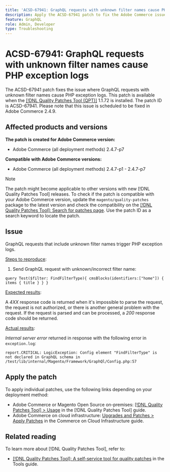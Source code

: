 ```yaml
---
title: 'ACSD-67941: GraphQL requests with unknown filter names cause PHP exception logs'
description: Apply the ACSD-67941 patch to fix the Adobe Commerce issue where GraphQL requests with unknown filter names cause PHP exception logs.
feature: GraphQL
role: Admin, Developer
type: Troubleshooting
---
```


# ACSD-67941: GraphQL requests with unknown filter names cause PHP exception logs

The ACSD-67941 patch fixes the issue where GraphQL requests with unknown filter names cause PHP exception logs. This patch is available when the [[!DNL Quality Patches Tool (QPT)]](/help/tools/quality-patches-tool/quality-patches-tool-to-self-serve-quality-patches.md) 1.1.72 is installed. The patch ID is ACSD-67941. Please note that this issue is scheduled to be fixed in Adobe Commerce 2.4.9.

## Affected products and versions

**The patch is created for Adobe Commerce version:**

* Adobe Commerce (all deployment methods) 2.4.7-p7

**Compatible with Adobe Commerce versions:**

* Adobe Commerce (all deployment methods) 2.4.7-p1 - 2.4.7-p7

>[!NOTE]
>
>The patch might become applicable to other versions with new [!DNL Quality Patches Tool] releases. To check if the patch is compatible with your Adobe Commerce version, update the `magento/quality-patches` package to the latest version and check the compatibility on the [[!DNL Quality Patches Tool]: Search for patches page](https://experienceleague.adobe.com/tools/commerce-quality-patches/index.html). Use the patch ID as a search keyword to locate the patch.

## Issue

GraphQL requests that include unknown filter names trigger PHP exception logs.

<u>Steps to reproduce</u>:

1. Send GraphQL request with unknown/incorrect filter name:

```
query Test($filter: FindFilterType){ cmsBlocks(identifiers:["home"]) { items { title } } }
```

<u>Expected results</u>:

A *4XX* response code is returned when it's impossible to parse the request, the request is not authorized, or there is another general problem with the request. If the request is parsed and can be processed, a *200* response code should be returned.

<u>Actual results</u>:

*Internal server error* returned in response with the following error in `exception.log`:

```
report.CRITICAL: LogicException: Config element "FindFilterType" is not declared in GraphQL schema in /test/lib/internal/Magento/Framework/GraphQl/Config.php:57
```

## Apply the patch

To apply individual patches, use the following links depending on your deployment method:

* Adobe Commerce or Magento Open Source on-premises: [[!DNL Quality Patches Tool] > Usage](/help/tools/quality-patches-tool/usage.md) in the [!DNL Quality Patches Tool] guide.
* Adobe Commerce on cloud infrastructure: [Upgrades and Patches > Apply Patches](https://experienceleague.adobe.com/docs/commerce-cloud-service/user-guide/develop/upgrade/apply-patches.html) in the Commerce on Cloud Infrastructure guide.

## Related reading

To learn more about [!DNL Quality Patches Tool], refer to:

* [[!DNL Quality Patches Tool]: A self-service tool for quality patches](/help/tools/quality-patches-tool/quality-patches-tool-to-self-serve-quality-patches.md) in the Tools guide.
